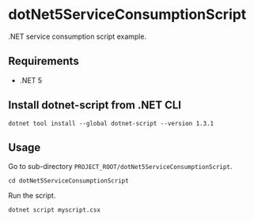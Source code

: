 # dotNet5ServiceConsumptionScript
.NET service consumption script example.

## Requirements
* .NET 5

## Install dotnet-script from .NET CLI
```shell
dotnet tool install --global dotnet-script --version 1.3.1
```

## Usage
Go to sub-directory `PROJECT_ROOT/dotNet5ServiceConsumptionScript`.
```shell
cd dotNet5ServiceConsumptionScript
```

Run the script.
```shell
dotnet script myscript.csx
```